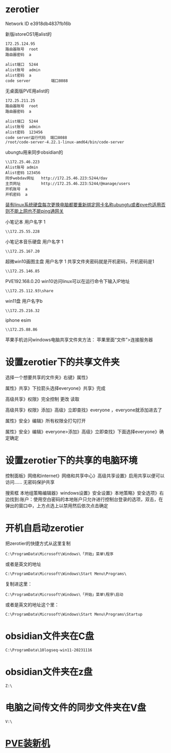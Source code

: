 # zerotier

Network ID
e3918db4837fb16b



新版istoreOS1用alist的
```
172.25.124.95
路由器账号  root
路由器密码  a

alist端口  5244
alist账号  admin
alist密码  a
code server         端口8088
```



无桌面版PVE用alist的
```
172.25.211.25
路由器账号  root
路由器密码  a

alist端口  5244
alist账号  admin
alist密码  123456
code server运行代码  端口8088
/root/code-server-4.22.1-linux-amd64/bin/code-server
```







ubungtu用来同步obsidian的
```
\\172.25.46.223
Alist账号 admin
Alist密码 123456
同步webdav网址   http://172.25.46.223:5244/dav
主页网址         http://172.25.46.223:5244/@manage/users
开机账号  a
开机密码  a
```
[装有linux系统硬盘每次更换电脑都要重新绑定网卡名称ubungtu或者pve也适用否则不能上网也不能ping通网关](装有linux系统硬盘每次更换电脑都要重新绑定网卡名称ubungtu或者pve也适用否则不能上网也不能ping通网关.md)

小笔记本 用户名字 1
```
\\172.25.55.228
```
小笔记本音乐硬盘 用户名字 1
```
\\172.25.167.20
```
超微win10画图主盘  用户名字 1
共享文件夹密码就是开机密码，开机密码是1
```
\\172.25.146.85
```

PVE192.168.0.20
win10访问linux可以在运行命令下输入IP地址
```
\\172.25.112.93\share
```



win11盘  用户名字b
```
\\172.25.216.32
```
iphone esim
```
\\172.25.88.86
```
苹果手机访问windows电脑共享文件夹方法：
苹果里面“文件”>连接服务器

# 设置zerotier下的共享文件夹
选择一个想要共享的文件夹》右键》属性》

属性》共享》下拉箭头选择everyone》共享》完成

高级共享》权限》完全控制 更改 读取

高级共享》权限》添加》高级》立即查找》everyone ，everyone就添加进去了

属性》安全》编辑》所有权限全打勾打开

属性》安全》编辑》everyone>添加》高级》立即查找》下面选择everyone》确定确定

# 设置zerotier下的共享的电脑环境

控制面板》网络和internet》网络和共享中心》高级共享设置》启用共享以便可以访问......   无密码保护共享

搜索框 本地组策略编辑器》windows设置》安全设置》本地策略》安全选项》右边找到:账户：使用空白密码的本地账户只允许进行控制台登录的选项，双击，在弹出的窗口中，上方点选上以禁用然后依次点击确定


# 开机自启动zerotier

把zerotier的快捷方式从这里复制
```
C:\ProgramData\Microsoft\Windows\「开始」菜单\程序
```

或者是英文的地址
```
C:\ProgramData\Microsoft\Windows\Start Menu\Programs\
```


复制进这里：
```
C:\ProgramData\Microsoft\Windows\「开始」菜单\程序\启动
```
或者是英文的地址这个里：
```
C:\ProgramData\Microsoft\Windows\Start Menu\Programs\Startup
```

# obsidian文件夹在C盘
```
C:\ProgramData\10logseq-win11-20231116
```

# obsidian文件夹在z盘
```
Z:\
```
# 电脑之间传文件的同步文件夹在V盘
```
V:\
```

# [PVE装新机](PVE装新机.md)

